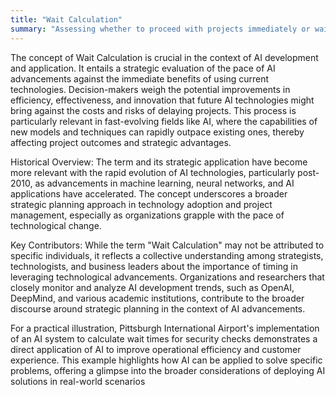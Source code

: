 ```yaml
---
title: "Wait Calculation"
summary: "Assessing whether to proceed with projects immediately or wait for future advancements in AI that could offer significant benefits."
---
```

The concept of Wait Calculation is crucial in the context of AI development and application. It entails a strategic evaluation of the pace of AI advancements against the immediate benefits of using current technologies. Decision-makers weigh the potential improvements in efficiency, effectiveness, and innovation that future AI technologies might bring against the costs and risks of delaying projects. This process is particularly relevant in fast-evolving fields like AI, where the capabilities of new models and techniques can rapidly outpace existing ones, thereby affecting project outcomes and strategic advantages.

Historical Overview: The term and its strategic application have become more relevant with the rapid evolution of AI technologies, particularly post-2010, as advancements in machine learning, neural networks, and AI applications have accelerated. The concept underscores a broader strategic planning approach in technology adoption and project management, especially as organizations grapple with the pace of technological change.

Key Contributors: While the term "Wait Calculation" may not be attributed to specific individuals, it reflects a collective understanding among strategists, technologists, and business leaders about the importance of timing in leveraging technological advancements. Organizations and researchers that closely monitor and analyze AI development trends, such as OpenAI, DeepMind, and various academic institutions, contribute to the broader discourse around strategic planning in the context of AI advancements.

For a practical illustration, Pittsburgh International Airport's implementation of an AI system to calculate wait times for security checks demonstrates a direct application of AI to improve operational efficiency and customer experience. This example highlights how AI can be applied to solve specific problems, offering a glimpse into the broader considerations of deploying AI solutions in real-world scenarios

